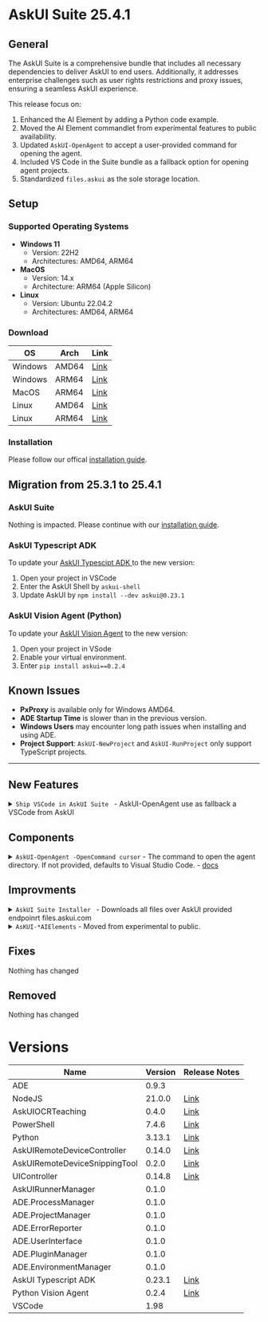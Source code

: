 # AskUI Suite 25.4.1

## General

The AskUI Suite is a comprehensive bundle that includes all necessary dependencies to deliver AskUI to end users. Additionally, it addresses enterprise challenges such as user rights restrictions and proxy issues, ensuring a seamless AskUI experience.

This release focus on:
1. Enhanced the AI Element by adding a Python code example.
2. Moved the AI Element commandlet from experimental features to public availability.
3. Updated `AskUI-OpenAgent` to accept a user-provided command for opening the agent.
4. Included VS Code in the Suite bundle as a fallback option for opening agent projects.
5. Standardized `files.askui` as the sole storage location.

## Setup

### Supported Operating Systems

- **Windows 11**
  - Version: 22H2
  - Architectures: AMD64, ARM64
- **MacOS**
  - Version: 14.x
  - Architecture: ARM64 (Apple Silicon)
- **Linux**
  - Version: Ubuntu 22.04.2
  - Architectures: AMD64, ARM64

###  Download

| OS | Arch | Link|
| --- | ----| ---|
| Windows | AMD64 | [Link](https://files.askui.com/releases/Installer/25.4.1/AskUI-Suite-25.4.1-User-Installer-Win-AMD64-Web.exe)
| Windows | ARM64 | [Link](https://files.askui.com/releases/Installer/25.4.1/AskUI-Suite-25.4.1-User-Installer-Win-ARM64-Web.exe)
| MacOS | ARM64 | [Link](https://files.askui.com/releases/Installer/25.4.1/AskUI-Suite-25.4.1-User-Installer-MacOS-ARM64-Web.run)
| Linux | AMD64 | [Link](https://files.askui.com/releases/Installer/25.4.1/AskUI-Suite-25.4.1-User-Installer-Linux-AMD64-Web.run)
| Linux | ARM64 | [Link](https://files.askui.com/releases/Installer/25.4.1/AskUI-Suite-25.4.1-User-Installer-Linux-ARM64-Web.run)

### Installation

Please follow our offical [installation guide](https://docs.askui.com/introduction/02-getting-started/02-installation-guide).

## Migration from 25.3.1 to 25.4.1


### AskUI Suite
Nothing is impacted. Please continue with our [installation guide](https://docs.askui.com/introduction/02-getting-started/02-installation-guide).

### AskUI Typescript ADK

To update your [AskUI Typescipt ADK ](https://github.com/askui/askui) to the new version: 

1. Open your project in VSCode
6. Enter the AskUI Shell by `askui-shell`
7. Update AskUI by `npm install --dev askui@0.23.1`

### AskUI Vision Agent (Python)

To update your [AskUI Vision Agent](https://github.com/askui/vision-agent) to the new version:
1. Open your project in VSode 
8. Enable your virtual environment.
9. Enter `pip install askui==0.2.4`

## Known Issues

- **PxProxy** is available only for Windows AMD64.
- **ADE Startup Time** is slower than in the previous version.
- **Windows Users** may encounter long path issues when installing and using ADE.
- **Project Support**: `AskUI-NewProject` and `AskUI-RunProject` only support TypeScript projects.

---
## New Features
<details>
  <summary><code>Ship VSCode in AskUI Suite </code> -  AskUI-OpenAgent use as fallback a VSCode from AskUI</summary>
 
  The AskUI Suite ships now VSCode. So AskUI has a fallback time.
</details>


## Components

<details>
  <summary><code>AskUI-OpenAgent -OpenCommand cursor</code> -   The command to open the agent directory. If not provided, defaults to Visual Studio Code.  - <a href="https://docs.askui.com/02-api-reference/02-askui-suite/02-askui-suite/AskUIRunnerManager/Public/AskUI-OpenAgent">docs</a></summary>
 
 ```bash
 (base) ADE C:\Users\MaxMustermann>  AskUI-OpenAgent -OpenCommand explorer
Opening the selected AskUI Agent directory in 'explorer'.
```
</details>

## Improvments

<details>
  <summary><code>AskUI Suite Installer </code> -  Downloads all files over AskUI provided endpoinrt files.askui.com </summary>
 
  Our Web Installer downloads now everything over files.askui.com. This allows now fullsupport of whitelists
</details>


<details>
  <summary><code>AsKUI-*AIElements</code> -  Moved from experimental to public. </summary>
 
  All `AskUI-*AiElement` commandlets are now available without calling ` AskUI-ImportExperimentalCommands`
</details>

## Fixes

Nothing has changed


## Removed

Nothing has changed

# **Versions**

| Name                                                   | Version |                  Release Notes                                                                |
|------------------------------------------|---------|------------------------------------------------------------------------|
| ADE                                                      | 0.9.3   |                                                                                                        |
| NodeJS                                                | 21.0.0  |  [Link](https://github.com/nodejs/node/releases/tag/v21.0.0)   |
| AskUIOCRTeaching                              | 0.4.0   | [Link](https://github.com/askui/ml-ocr-text-recognition-desktop-frontend/releases/tag/v0.4.0)                                                                                            |
| PowerShell                                           | 7.4.6   | [Link](https://github.com/PowerShell/PowerShell/releases/tag/v7.4.6) |
| Python                                                 | 3.13.1  | [Link](https://www.python.org/downloads/release/python-3131/) |
| AskUIRemoteDeviceController            | 0.14.0  | [Link](https://github.com/askui/askui-ui-controller/blob/main/Documentation/Releases/2025/25.2.1/ReleaseNotes_25.2.1.md) |
| AskUIRemoteDeviceSnippingTool       | 0.2.0   | [Link](https://github.com/askui/askui-ui-controller/blob/main/Documentation/Releases/ReleaseNotes_24.9.1.md) |
| UIController                                         | 0.14.8  | [Link](https://github.com/askui/askui-ui-controller/blob/main/Documentation/Releases/ReleaseNotes_24.12.1.md) |
| AskUIRunnerManager                         | 0.1.0   |                                                                                                        |
| ADE.ProcessManager                          | 0.1.0   |                                                                                                        |
| ADE.ProjectManager                           | 0.1.0   |                                                                                                        |
| ADE.ErrorReporter                               | 0.1.0   |                                                                                                        |
| ADE.UserInterface                               | 0.1.0   |                                                                                                        |
| ADE.PluginManager                            | 0.1.0   |                                                                                                        |
| ADE.EnvironmentManager                  | 0.1.0   |                                                                                                        |
| AskUI Typescript ADK                  | 0.23.1 | [Link](https://github.com/askui/askui/releases/tag/v0.23.1)                                                                                                         |
| Python Vision Agent                  |  0.2.4   | [Link](https://github.com/askui/vision-agent/releases/tag/v0.2.4)                                                                                                     |
| VSCode                    | 1.98   |  |




